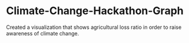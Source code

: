 # Climate-Change-Hackathon-Graph

Created a visualization that shows agricultural loss ratio in order to raise awareness of climate change.